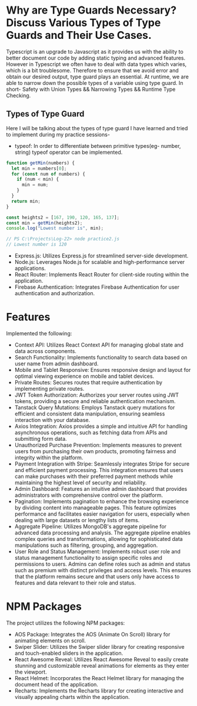 # Why are Type Guards Necessary? Discuss Various Types of Type Guards and Their Use Cases.
Typescript is an upgrade to Javascript as it provides us with the ability to better document our code by adding static typing and advanced features. However in Typescript we often have to deal with data types which varies, which is a bit troublesome. Therefore to ensure that we avoid error and obtain our desired output, type guard plays an essential. At runtime, we are able to narrow down the possible types of a variable using type guard. In short- Safety with Union Types && Narrowing Types && Runtime Type Checking.

## Types of Type Guard
Here I will be talking about the types of type guard I have learned and tried to implement during my practice sessions-
-  typeof: In order to differentiate between primitive types(eg- number, string) typeof operator can be implemented.

```ts
function getMin(numbers) {
  let min = numbers[0];
  for (const num of numbers) {
    if (num < min) {
      min = num;
    }
  }
  return min;
}

const heights2 = [167, 190, 120, 165, 137];
const min = getMin(heights2);
console.log("Lowest number is", min);

// PS C:\Projects\Log-22> node practice2.js
// Lowest number is 120

```
-  Express.js: Utilizes Express.js for streamlined server-side development.
-  Node.js: Leverages Node.js for scalable and high-performance server applications.
-  React Router: Implements React Router for client-side routing within the application.
-  Firebase Authentication: Integrates Firebase Authentication for user authentication and authorization.

# Features
Implemented the following:
-  Context API: Utilizes React Context API for managing global state and data across components.
-  Search Functionality: Implements functionality to search data based on user name from admin dashboard.
-  Mobile and Tablet Responsive: Ensures responsive design and layout for optimal viewing experience on mobile and tablet devices.
-  Private Routes: Secures routes that require authentication by implementing private routes.
-  JWT Token Authorization: Authorizes your server routes using JWT tokens, providing a secure and reliable authentication mechanism.
-  Tanstack Query Mutations: Employs Tanstack query mutations for efficient and consistent data manipulation, ensuring seamless interaction with your database.
-  Axios Integration: Axios provides a simple and intuitive API for handling asynchronous operations, such as fetching data from APIs and submitting form data.
-  Unauthorized Purchase Prevention: Implements measures to prevent users from purchasing their own products, promoting fairness and integrity within the platform.
-  Payment Integration with Stripe: Seamlessly integrates Stripe for secure and efficient payment processing. This integration ensures that users can make purchases with their preferred payment methods while maintaining the highest level of security and reliability.
-  Admin Dashboard: Features an intuitive admin dashboard that provides administrators with comprehensive control over the platform.
-  Pagination: Implements pagination to enhance the browsing experience by dividing content into manageable pages. This feature optimizes performance and facilitates easier navigation for users, especially when dealing with large datasets or lengthy lists of items.
-  Aggregate Pipeline: Utilizes MongoDB's aggregate pipeline for advanced data processing and analysis. The aggregate pipeline enables complex queries and transformations, allowing for sophisticated data manipulations such as filtering, grouping, and aggregation.
-  User Role and Status Management: Implements robust user role and status management functionality to assign specific roles and permissions to users. Admins can define roles such as admin and status such as premium with distinct privileges and access levels. This ensures that the platform remains secure and that users only have access to features and data relevant to their role and status.

# NPM Packages
The project utilizes the following NPM packages:
-  AOS Package: Integrates the AOS (Animate On Scroll) library for animating elements on scroll.
-  Swiper Slider: Utilizes the Swiper slider library for creating responsive and touch-enabled sliders in the application.
-  React Awesome Reveal: Utilizes React Awesome Reveal to easily create stunning and customizable reveal animations for elements as they enter the viewport.
-  React Helmet: Incorporates the React Helmet library for managing the document head of the application.
-  Recharts: Implements the Recharts library for creating interactive and visually appealing charts within the application.


